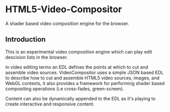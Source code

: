 # HTML5-Video-Compositor
A shader based video composition engine for the browser.

## Introduction
This is an experimental video composition engine which can play edit descision lists in the browser.

In video editing terms an EDL defines the points at which to cut and assemble video sources. VideoCompositor uses a simple JSON based EDL to describe how to cut and assemble HTML5 video sources, images, and WebGL contexts, it also provides a framework for performing shader based compositing operations (i.e cross-fades, green-screen).

Content can also be dynamically appended to the EDL as it's playing to create interactive and responsive content.
